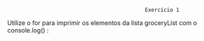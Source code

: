                                                 Exercício 1

Utilize o for para imprimir os elementos da lista groceryList com o console.log() :